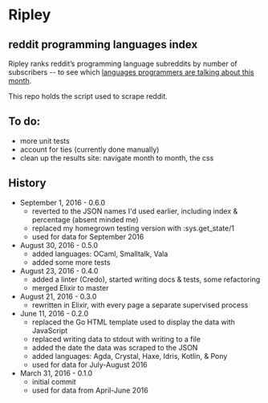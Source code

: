 # Ripley

## reddit programming languages index

Ripley ranks reddit’s programming language subreddits by number of subscribers -- to see which [languages programmers are talking about this month][site].

This repo holds the script used to scrape reddit.

## To do:

- more unit tests
- account for ties (currently done manually)
- clean up the results site: navigate month to month, the css

## History
- September 1, 2016 - 0.6.0
  - reverted to the JSON names I'd used earlier, including index & percentage (absent minded me)
  - replaced my homegrown testing version with :sys.get_state/1
  - used for data for September 2016
- August 30, 2016 - 0.5.0
  - added languages: OCaml, Smalltalk, Vala
  - added some more tests
- August 23, 2016 - 0.4.0
  - added a linter (Credo), started writing docs & tests, some refactoring
  - merged Elixir to master
- August 21, 2016 - 0.3.0
  - rewritten in Elixir, with every page a separate supervised process
- June 11, 2016 - 0.2.0
  - replaced the Go HTML template used to display the data with JavaScript
  - replaced writing data to stdout with writing to a file
  - added the date the data was scraped to the JSON
  - added languages: Agda, Crystal, Haxe, Idris, Kotlin, & Pony
  - used for data for July-August 2016
- March 31, 2016 - 0.1.0
  - initial commit
  - used for data from April-June 2016

[site]: http://mikekreuzer.github.io/Ripley/
